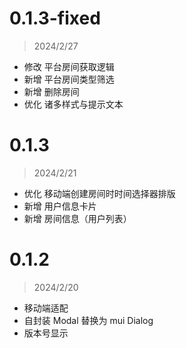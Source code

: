 # 0.1.3-fixed

> 2024/2/27

- 修改 平台房间获取逻辑
- 新增 平台房间类型筛选
- 新增 删除房间
- 优化 诸多样式与提示文本

# 0.1.3

> 2024/2/21

- 优化 移动端创建房间时时间选择器排版
- 新增 用户信息卡片
- 新增 房间信息（用户列表）

# 0.1.2

> 2024/2/20

- 移动端适配
- 自封装 Modal 替换为 mui Dialog
- 版本号显示
